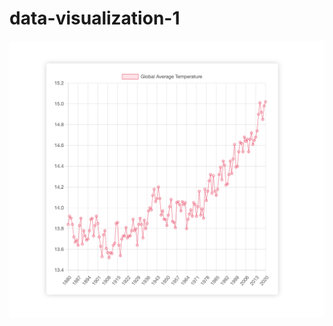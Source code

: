 # data-visualization-1
![alt demo-image](https://github.com/FaizAlam/data-visualization-1/blob/master/image.png?raw=true)
